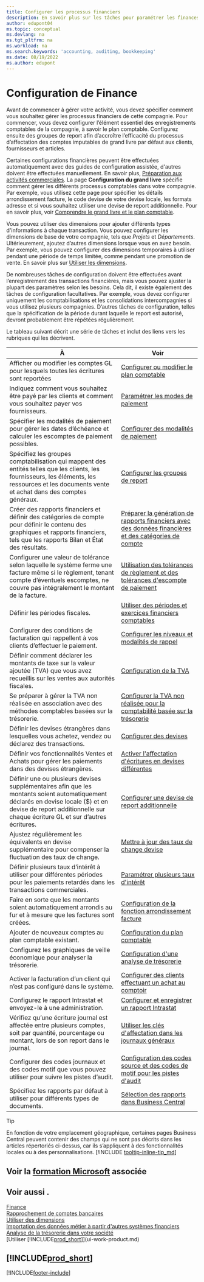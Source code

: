 ```yaml
---
title: Configurer les processus financiers
description: En savoir plus sur les tâches pour paramétrer les finances de votre société afin de les adapter à votre comptabilité ou vos audits.
author: edupont04
ms.topic: conceptual
ms.devlang: na
ms.tgt_pltfrm: na
ms.workload: na
ms.search.keywords: 'accounting, auditing, bookkeeping'
ms.date: 08/19/2022
ms.author: edupont
---
```

# <a name="setting-up-finance"></a>Configuration de Finance

Avant de commencer à gérer votre activité, vous devez spécifier comment vous souhaitez gérer les processus financiers de cette compagnie. Pour commencer, vous devez configurer l’élément essentiel des enregistrements comptables de la compagnie, à savoir le plan comptable. Configurez ensuite des groupes de report afin d’accroître l’efficacité du processus d’affectation des comptes imputables de grand livre par défaut aux clients, fournisseurs et articles.

Certaines configurations financières peuvent être effectuées automatiquement avec des guides de configuration assistée, d'autres doivent être effectuées manuellement. En savoir plus, [Préparation aux activités commerciales](ui-get-ready-business.md). La page **Configuration du grand livre** spécifie comment gérer les différents processus comptables dans votre compagnie. Par exemple, vous utilisez cette page pour spécifier les détails arrondissement facture, le code devise de votre devise locale, les formats adresse et si vous souhaitez utiliser une devise de report additionnelle. Pour en savoir plus, voir [Comprendre le grand livre et le plan comptable](finance-general-ledger.md).  

Vous pouvez utiliser des dimensions pour ajouter différents types d'informations à chaque transaction. Vous pouvez configurer les dimensions de base de votre compagnie, tels que *Projets* et *Départements*. Ultérieurement, ajoutez d’autres dimensions lorsque vous en avez besoin. Par exemple, vous pouvez configurer des dimensions temporaires à utiliser pendant une période de temps limitée, comme pendant une promotion de vente. En savoir plus sur [Utiliser les dimensions](finance-dimensions.md).

De nombreuses tâches de configuration doivent être effectuées avant l’enregistrement des transactions financières, mais vous pouvez ajuster la plupart des paramètres selon les besoins. Cela dit, il existe également des tâches de configuration facultatives. Par exemple, vous devez configurer uniquement les comptabilisations et les consolidations intercompagnies si vous utilisez plusieurs compagnies. D’autres tâches de configuration, telles que la spécification de la période durant laquelle le report est autorisé, devront probablement être répétées régulièrement.  

Le tableau suivant décrit une série de tâches et inclut des liens vers les rubriques qui les décrivent.

| À | Voir |
| --- | --- |
|Afficher ou modifier les comptes GL pour lesquels toutes les écritures sont reportées|[Configurer ou modifier le plan comptable](finance-setup-chart-accounts.md)|
| Indiquez comment vous souhaitez être payé par les clients et comment vous souhaitez payer vos fournisseurs. |[Paramétrer les modes de paiement](finance-payment-methods.md) |
| Spécifier les modalités de paiement pour gérer les dates d’échéance et calculer les escomptes de paiement possibles.|[Configurer des modalités de paiement](finance-payment-terms.md) |
| Spécifiez les groupes comptabilisation qui mappent des entités telles que les clients, les fournisseurs, les éléments, les ressources et les documents vente et achat dans des comptes généraux. |[Configurer les groupes de report](finance-posting-groups.md)|
|Créer des rapports financiers et définir des catégories de compte pour définir le contenu des graphiques et rapports financiers, tels que les rapports Bilan et État des résultats.|[Préparer la génération de rapports financiers avec des données financières et des catégories de compte](bi-how-work-account-schedule.md)|
|Configurer une valeur de tolérance selon laquelle le système ferme une facture même si le règlement, tenant compte d’éventuels escomptes, ne couvre pas intégralement le montant de la facture.|[Utilisation des tolérances de règlement et des tolérances d'escompte de paiement](finance-payment-tolerance-and-payment-discount-tolerance.md)|
| Définir les périodes fiscales. |[Utiliser des périodes et exercices financiers comptables](finance-accounting-periods-and-fiscal-years.md) |
|Configurer des conditions de facturation qui rappellent à vos clients d’effectuer le paiement.|[Configurer les niveaux et modalités de rappel](finance-setup-reminders.md)|
| Définir comment déclarer les montants de taxe sur la valeur ajoutée (TVA) que vous avez recueillis sur les ventes aux autorités fiscales. |[Configuration de la TVA](finance-setup-vat.md)|
|Se préparer à gérer la TVA non réalisée en association avec des méthodes comptables basées sur la trésorerie.|[Configurer la TVA non réalisée pour la comptabilité basée sur la trésorerie](finance-setup-unrealized-vat.md)|
|Définir les devises étrangères dans lesquelles vous achetez, vendez ou déclarez des transactions.|[Configurer des devises](finance-set-up-currencies.md)|
| Définir vos fonctionnalités Ventes et Achats pour gérer les paiements dans des devises étrangères.|[Activer l'affectation d'écritures en devises différentes](finance-how-enable-application-ledger-entries-different-currencies.md)
|Définir une ou plusieurs devises supplémentaires afin que les montants soient automatiquement déclarés en devise locale ($) et en devise de report additionnelle sur chaque écriture GL et sur d’autres écritures.|[Configurer une devise de report additionnelle](finance-how-setup-additional-currencies.md)|
|Ajustez régulièrement les équivalents en devise supplémentaire pour compenser la fluctuation des taux de change.|[Mettre à jour des taux de change devise](finance-how-update-currencies.md)|
|Définir plusieurs taux d’intérêt à utiliser pour différentes périodes pour les paiements retardés dans les transactions commerciales.|[Paramétrer plusieurs taux d'intérêt](finance-how-to-set-up-multiple-interest-rates.md)|
|Faire en sorte que les montants soient automatiquement arrondis au fur et à mesure que les factures sont créées.|[Configuration de la fonction arrondissement facture](finance-set-up-invoice-rounding.md)|
| Ajouter de nouveaux comptes au plan comptable existant. |[Configuration du plan comptable](finance-setup-chart-accounts.md) |
| Configurez les graphiques de veille économique pour analyser la trésorerie. |[Configuration d'une analyse de trésorerie](finance-setup-cash-flow-analyses.md) |
|Activer la facturation d’un client qui n’est pas configuré dans le système.|[Configurer des clients effectuant un achat au comptoir](finance-how-to-set-up-cash-customers.md)|
| Configurez le rapport Intrastat et envoyez-le à une administration. | [Configurer et enregistrer un rapport Intrastat](finance-how-setup-report-intrastat.md)|
|Vérifiez qu’une écriture journal est affectée entre plusieurs comptes, soit par quantité, pourcentage ou montant, lors de son report dans le journal.|[Utiliser les clés d'affectation dans les journaux généraux](ui-how-use-allocation-keys-general-journals.md)|
|Configurer des codes journaux et des codes motif que vous pouvez utiliser pour suivre les pistes d’audit.|[Configuration des codes source et des codes de motif pour les pistes d'audit](finance-setup-trail-codes.md)|
|Spécifiez les rapports par défaut à utiliser pour différents types de documents.|[Sélection des rapports dans Business Central](across-report-selections.md)|

> [!TIP]
> En fonction de votre emplacement géographique, certaines pages Business Central peuvent contenir des champs qui ne sont pas décrits dans les articles répertoriés ci-dessus, car ils s’appliquent à des fonctionnalités locales ou à des personnalisations. [!INCLUDE [tooltip-inline-tip_md](includes/tooltip-inline-tip_md.md)]

## <a name="see-related-microsoft-training"></a>Voir la [formation Microsoft](/training/paths/set-up-financial-management-dynamics-365-business-central/) associée

## <a name="see-also"></a>Voir aussi .

[Finance](finance.md)  
[Rapprochement de comptes bancaires](bank-manage-bank-accounts.md)  
[Utiliser des dimensions](finance-dimensions.md)  
[Importation des données métier à partir d'autres systèmes financiers](across-import-data-configuration-packages.md)  
[Analyse de la trésorerie dans votre société](finance-analyze-cash-flow.md)  
[Utiliser [!INCLUDE[prod_short](includes/prod_short.md)]](ui-work-product.md)  

## [!INCLUDE[prod_short](includes/free_trial_md.md)]  

[!INCLUDE[footer-include](includes/footer-banner.md)]
